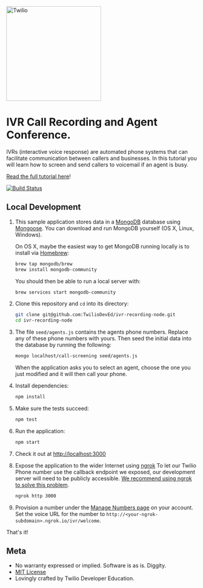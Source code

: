 <a href="https://www.twilio.com">
  <img src="https://static0.twilio.com/marketing/bundles/marketing/img/logos/wordmark-red.svg" alt="Twilio" width="250" />
</a>

# IVR Call Recording and Agent Conference.

IVRs (interactive voice response) are automated phone systems that can facilitate communication between callers and businesses. In this tutorial you will learn how to screen and send callers to voicemail if an agent is busy.

[Read the full tutorial here](https://www.twilio.com/docs/tutorials/walkthrough/ivr-screening/node/express)!

[![Build Status](https://travis-ci.org/TwilioDevEd/ivr-recording-node.svg?branch=master)](https://travis-ci.org/TwilioDevEd/ivr-recording-node)

## Local Development

1. This sample application stores data in a [MongoDB](https://www.mongodb.org/) database using [Mongoose](http://mongoosejs.com/). You can download and run MongoDB yourself (OS X, Linux, Windows).

   On OS X, maybe the easiest way to get MongoDB running locally is to install via [Homebrew](http://brew.sh/):

   ```bash
   brew tap mongodb/brew
   brew install mongodb-community
   ```

   You should then be able to run a local server with:

   ```bash
   brew services start mongodb-community
   ```

1. Clone this repository and `cd` into its directory:

   ```bash
   git clone git@github.com:TwilioDevEd/ivr-recording-node.git
   cd ivr-recording-node
   ```

1. The file `seed/agents.js` contains the agents phone numbers. Replace any of these phone numbers with yours. Then seed the initial data into the database by running the following:

   ```bash
   mongo localhost/call-screening seed/agents.js
   ```
    When the application asks you to select an agent, choose the one you just modified and it will then call your phone.

1. Install dependencies:

   ```bash
   npm install
   ```

1. Make sure the tests succeed:

    ```bash
    npm test
    ```

1. Run the application:

    ```bash
    npm start
    ```

1. Check it out at [http://localhost:3000](http://localhost:3000)

1. Expose the application to the wider Internet using [ngrok](https://ngrok.com/)
   To let our Twilio Phone number use the callback endpoint we exposed, our development server will need to be publicly accessible. [We recommend using ngrok to solve this problem](https://www.twilio.com/blog/2015/09/6-awesome-reasons-to-use-ngrok-when-testing-webhooks.html).

   ```bash
   ngrok http 3000
   ```

1. Provision a number under the [Manage Numbers page](https://www.twilio.com/user/account/phone-numbers/incoming) on your account. Set the voice URL for the number to `http://<your-ngrok-subdomain>.ngrok.io/ivr/welcome`.

That's it!

## Meta

* No warranty expressed or implied. Software is as is. Diggity.
* [MIT License](http://www.opensource.org/licenses/mit-license.html)
* Lovingly crafted by Twilio Developer Education.
